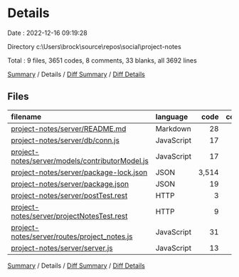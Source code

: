 # Details

Date : 2022-12-16 09:19:28

Directory c:\\Users\\brock\\source\\repos\\social\\project-notes

Total : 9 files,  3651 codes, 8 comments, 33 blanks, all 3692 lines

[Summary](results.md) / Details / [Diff Summary](diff.md) / [Diff Details](diff-details.md)

## Files
| filename | language | code | comment | blank | total |
| :--- | :--- | ---: | ---: | ---: | ---: |
| [project-notes/server/README.md](/project-notes/server/README.md) | Markdown | 28 | 0 | 8 | 36 |
| [project-notes/server/db/conn.js](/project-notes/server/db/conn.js) | JavaScript | 17 | 0 | 4 | 21 |
| [project-notes/server/models/contributorModel.js](/project-notes/server/models/contributorModel.js) | JavaScript | 17 | 1 | 2 | 20 |
| [project-notes/server/package-lock.json](/project-notes/server/package-lock.json) | JSON | 3,514 | 0 | 1 | 3,515 |
| [project-notes/server/package.json](/project-notes/server/package.json) | JSON | 19 | 0 | 1 | 20 |
| [project-notes/server/postTest.rest](/project-notes/server/postTest.rest) | HTTP | 3 | 0 | 3 | 6 |
| [project-notes/server/projectNotesTest.rest](/project-notes/server/projectNotesTest.rest) | HTTP | 9 | 1 | 3 | 13 |
| [project-notes/server/routes/project_notes.js](/project-notes/server/routes/project_notes.js) | JavaScript | 31 | 4 | 9 | 44 |
| [project-notes/server/server.js](/project-notes/server/server.js) | JavaScript | 13 | 2 | 2 | 17 |

[Summary](results.md) / Details / [Diff Summary](diff.md) / [Diff Details](diff-details.md)